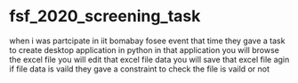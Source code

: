 # fsf_2020_screening_task
when i was partcipate in iit bomabay fosee event 
that time they gave a task to create desktop application in python in that application you will browse the excel file you will edit that excel file data you will save that excel file agin if file data is vaild 
they gave a constraint to check the file is vaild or not 
